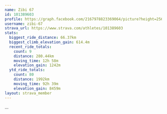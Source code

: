 ```yaml
---
name: Zibi 67
id: 101389603
profile: https://graph.facebook.com/2167978823369064/picture?height=256&width=256
username: zibi-67
strava_url: https://www.strava.com/athletes/101389603
stats:
  biggest_ride_distance: 66.37km
  biggest_climb_elevation_gain: 614.4m
  recent_ride_totals:
    count: 9
    distance: 280.44km
    moving_time: 12h 58m
    elevation_gain: 1242m
  ytd_ride_totals:
    count: 80
    distance: 1992km
    moving_time: 92h 39m
    elevation_gain: 8459m
layout: strava_member
--- 
```

...
